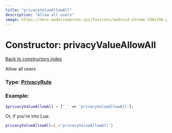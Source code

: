 ```yaml
---
title: "privacyValueAllowAll"
description: "Allow all users"
image: https://docs.madelineproto.xyz/favicons/android-chrome-256x256.png
---
```

# Constructor: privacyValueAllowAll  
[Back to constructors index](index.md)



Allow all users




### Type: [PrivacyRule](../types/PrivacyRule.md)


### Example:

```php
$privacyValueAllowAll = ['_' => 'privacyValueAllowAll'];
```  


Or, if you're into Lua:

```lua
privacyValueAllowAll={_='privacyValueAllowAll'}

```


